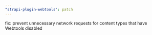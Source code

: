 ```yaml
---
"strapi-plugin-webtools": patch
---
```


fix: prevent unnecessary network requests for content types that have Webtools disabled
